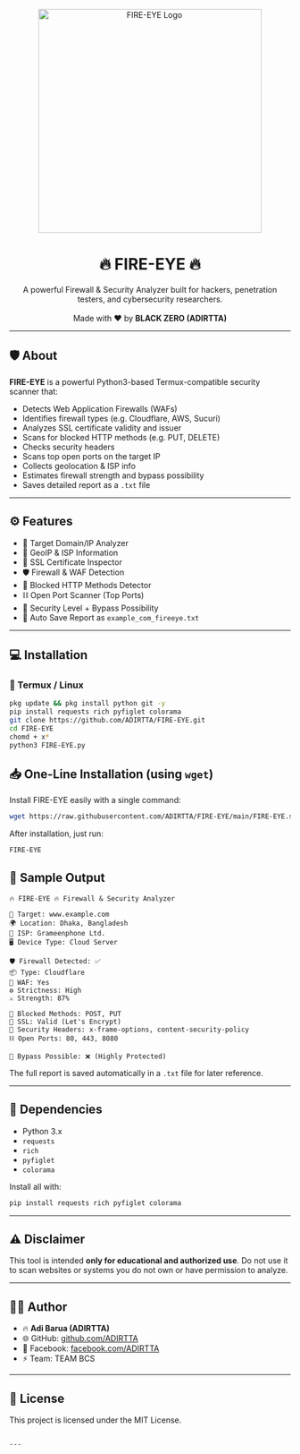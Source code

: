 
<p align="center">
  <img src="https://i.postimg.cc/5NkP5QML/Lucid-Realism-Design-a-dark-powerful-hackerstyle-logo-with-the-3.jpg" width="400" alt="FIRE-EYE Logo">
</p>

<h1 align="center">🔥 FIRE-EYE 🔥</h1>
<p align="center">
  A powerful Firewall & Security Analyzer built for hackers, penetration testers, and cybersecurity researchers.
  <br><br>
  Made with ❤️ by <b> BLACK ZERO (ADIRTTA)</b>
</p>

---

## 🛡️ About

**FIRE-EYE** is a powerful Python3-based Termux-compatible security scanner that:

- Detects Web Application Firewalls (WAFs)
- Identifies firewall types (e.g. Cloudflare, AWS, Sucuri)
- Analyzes SSL certificate validity and issuer
- Scans for blocked HTTP methods (e.g. PUT, DELETE)
- Checks security headers
- Scans top open ports on the target IP
- Collects geolocation & ISP info
- Estimates firewall strength and bypass possibility
- Saves detailed report as a `.txt` file

---

## ⚙️ Features

- 🎯 Target Domain/IP Analyzer
- 📍 GeoIP & ISP Information
- 🔐 SSL Certificate Inspector
- 🛡️ Firewall & WAF Detection
- 🚫 Blocked HTTP Methods Detector
- ⛓️ Open Port Scanner (Top Ports)
- 🧠 Security Level + Bypass Possibility
- 📝 Auto Save Report as `example_com_fireeye.txt`

---

## 💻 Installation

### 📲 Termux / Linux

```bash
pkg update && pkg install python git -y
pip install requests rich pyfiglet colorama
git clone https://github.com/ADIRTTA/FIRE-EYE.git
cd FIRE-EYE
chomd + x*
python3 FIRE-EYE.py
````
## 📥 One-Line Installation (using `wget`)

Install FIRE-EYE easily with a single command:

```bash
wget https://raw.githubusercontent.com/ADIRTTA/FIRE-EYE/main/FIRE-EYE.sh -O FIRE-EYE.sh && chmod +x FIRE-EYE.sh && ./FIRE-EYE.sh
````

After installation, just run:

```bash
FIRE-EYE
```


## 📝 Sample Output

```text
🔥 FIRE-EYE 🔥 Firewall & Security Analyzer

🎯 Target: www.example.com
🌍 Location: Dhaka, Bangladesh
🏢 ISP: Grameenphone Ltd.
🖥️ Device Type: Cloud Server

🛡️ Firewall Detected: ✅
📦 Type: Cloudflare
🔐 WAF: Yes
⚙️ Strictness: High
⚔️ Strength: 87%

🚫 Blocked Methods: POST, PUT
📡 SSL: Valid (Let's Encrypt)
🔐 Security Headers: x-frame-options, content-security-policy
⛓️ Open Ports: 80, 443, 8080

🧠 Bypass Possible: ❌ (Highly Protected)
```

The full report is saved automatically in a `.txt` file for later reference.

---

## 📜 Dependencies

* Python 3.x
* `requests`
* `rich`
* `pyfiglet`
* `colorama`

Install all with:

```bash
pip install requests rich pyfiglet colorama
```

---

## ⚠️ Disclaimer

This tool is intended **only for educational and authorized use**.
Do not use it to scan websites or systems you do not own or have permission to analyze.

---

## 👨‍💻 Author

* 🔥 **Adi Barua (ADIRTTA)**
* 🌐 GitHub: [github.com/ADIRTTA](https://github.com/ADIRTTA)
* 📱 Facebook: [facebook.com/ADIRTTA](https://facebook.com/ADIRTTA)
* ⚡ Team: TEAM BCS

---

## 🪪 License

This project is licensed under the MIT License.

```

---


